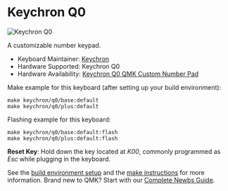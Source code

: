 # Keychron Q0

![Keychron Q0](https://i.imgur.com/cLbEiZ0h.jpg)

A customizable number keypad.

* Keyboard Maintainer: [Keychron](https://github.com/keychron)
* Hardware Supported: Keychron Q0
* Hardware Availability: [Keychron Q0 QMK Custom Number Pad](https://www.keychron.com/products/keychron-q0-qmk-custom-number-pad)

Make example for this keyboard (after setting up your build environment):

    make keychron/q0/base:default
    make keychron/q0/plus:default

Flashing example for this keyboard:

    make keychron/q0/base:default:flash
    make keychron/q0/plus:default:flash

**Reset Key**: Hold down the key located at *K00*, commonly programmed as *Esc* while plugging in the keyboard.

See the [build environment setup](https://docs.qmk.fm/#/getting_started_build_tools) and the [make instructions](https://docs.qmk.fm/#/getting_started_make_guide) for more information. Brand new to QMK? Start with our [Complete Newbs Guide](https://docs.qmk.fm/#/newbs).
